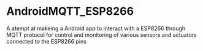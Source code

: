 # AndroidMQTT_ESP8266
A atempt at makeing a Android app to interact with a ESP8266 through MQTT protocol for control and monitoring of various sensors and actuators connected to the ESP8266 pins
